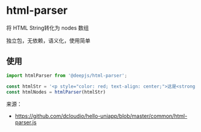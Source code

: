 # html-parser

将 HTML String转化为 nodes 数组

独立包，无依赖，语义化，使用简单

## 使用

```js
import htmlParser from '@deepjs/html-parser';

const htmlStr = '<p style="color: red; text-align: center;">这是<strong>简单</strong>富文本</p>'
const htmlNodes = htmlParser(htmlStr)
```

来源：

- https://github.com/dcloudio/hello-uniapp/blob/master/common/html-parser.js
